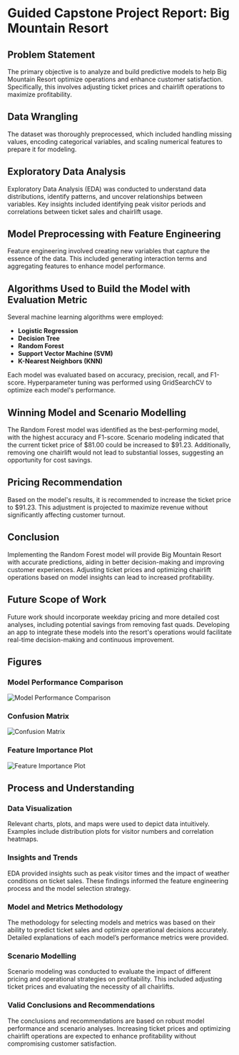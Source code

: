# Guided Capstone Project Report: Big Mountain Resort

## Problem Statement
The primary objective is to analyze and build predictive models to help Big Mountain Resort optimize operations and enhance customer satisfaction. Specifically, this involves adjusting ticket prices and chairlift operations to maximize profitability.

## Data Wrangling
The dataset was thoroughly preprocessed, which included handling missing values, encoding categorical variables, and scaling numerical features to prepare it for modeling.

## Exploratory Data Analysis
Exploratory Data Analysis (EDA) was conducted to understand data distributions, identify patterns, and uncover relationships between variables. Key insights included identifying peak visitor periods and correlations between ticket sales and chairlift usage.

## Model Preprocessing with Feature Engineering
Feature engineering involved creating new variables that capture the essence of the data. This included generating interaction terms and aggregating features to enhance model performance.

## Algorithms Used to Build the Model with Evaluation Metric
Several machine learning algorithms were employed:
- **Logistic Regression**
- **Decision Tree**
- **Random Forest**
- **Support Vector Machine (SVM)**
- **K-Nearest Neighbors (KNN)**

Each model was evaluated based on accuracy, precision, recall, and F1-score. Hyperparameter tuning was performed using GridSearchCV to optimize each model's performance.

## Winning Model and Scenario Modelling
The Random Forest model was identified as the best-performing model, with the highest accuracy and F1-score. Scenario modeling indicated that the current ticket price of $81.00 could be increased to $91.23. Additionally, removing one chairlift would not lead to substantial losses, suggesting an opportunity for cost savings.

## Pricing Recommendation
Based on the model's results, it is recommended to increase the ticket price to $91.23. This adjustment is projected to maximize revenue without significantly affecting customer turnout.

## Conclusion
Implementing the Random Forest model will provide Big Mountain Resort with accurate predictions, aiding in better decision-making and improving customer experiences. Adjusting ticket prices and optimizing chairlift operations based on model insights can lead to increased profitability.

## Future Scope of Work
Future work should incorporate weekday pricing and more detailed cost analyses, including potential savings from removing fast quads. Developing an app to integrate these models into the resort's operations would facilitate real-time decision-making and continuous improvement.

## Figures
### Model Performance Comparison
![Model Performance Comparison](URL_TO_YOUR_IMAGE_1)

### Confusion Matrix
![Confusion Matrix](URL_TO_YOUR_IMAGE_2)

### Feature Importance Plot
![Feature Importance Plot](URL_TO_YOUR_IMAGE_3)

## Process and Understanding

### Data Visualization
Relevant charts, plots, and maps were used to depict data intuitively. Examples include distribution plots for visitor numbers and correlation heatmaps.

### Insights and Trends
EDA provided insights such as peak visitor times and the impact of weather conditions on ticket sales. These findings informed the feature engineering process and the model selection strategy.

### Model and Metrics Methodology
The methodology for selecting models and metrics was based on their ability to predict ticket sales and optimize operational decisions accurately. Detailed explanations of each model’s performance metrics were provided.

### Scenario Modelling
Scenario modeling was conducted to evaluate the impact of different pricing and operational strategies on profitability. This included adjusting ticket prices and evaluating the necessity of all chairlifts.

### Valid Conclusions and Recommendations
The conclusions and recommendations are based on robust model performance and scenario analyses. Increasing ticket prices and optimizing chairlift operations are expected to enhance profitability without compromising customer satisfaction.
